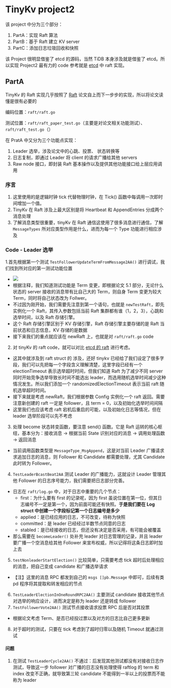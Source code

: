 # TinyKv project2
该 project 中分为三个部分：
1. PartA：实现 Raft 算法
2. PartB：基于 Raft 建立 KV server
3. PartC：添加日志垃圾回收和快照

该 Project 很明显借鉴了 etcd 的源码，当然 TiDB 本身涉及就是借鉴了 etcd。所以实现 Project2 最有力的 code 参考就是 [etcd](https://github.com/etcd-io/etcd/tree/main/raft) 中 raft 实现。
## PartA
TinyKv 的 Raft 实现几乎按照了 [Raft](https://willzhuang.github.io/2018/03/04/Raft%E8%AE%BA%E6%96%87%E7%BF%BB%E8%AF%91/) 论文自上而下一步步的实现，所以将论文读懂是很有必要的

编码位置：`raft/raft.go` 

测试位置：`raft/raft_paper_test.go`（主要是对论文相关功能测试）、`raft/raft_test.go`（）

在 PratA 中又分为三个功能点实现：

1.  Leader 选举，涉及论文中的心跳、投票、 状态转换等
2.  日志复制，即通过 Leader 将 client 的请求广播给其他 servers
3.  Raw node 接口，即封装 Raft 基本操作以及提供其他功能接口给上层应用调用

### 序言
1. 这里使用的是逻辑时钟 tick 代替物理时钟，在 Tick() 函数中每调用一次即时间增加一个值。
2. TinyKv 在 Raft 涉及上最大区别是将 Heartbeat 和 AppendEntries 分成两个消息处理
3. 了解消息类型很重要，tinyKv 在 Raft 通信这使用了很多消息进行通信，了解 `MessageTypes` 所对应类型作用是什么，进而为每一个 Type 功能进行相应涉及

### Code - Leader 选举
1.首先根据第一个测试 `TestFollowerUpdateTermFromMessage2AA()` 进行调试，我们找到所对应的第一测试功能位置
  - ![](https://cdn.jsdelivr.net/gh/Beeter-yong/pictures/imgTwo/20210717202348.png)
  - 根据注释，我们知道测试功能是 Term 变更，即根据论文 5.1 部分，无论什么状态的 server 接收的消息带有比自己大的 Term，则自身 Term 变更为较大 Term，同时将自己状态改为 Follwer。
  - 不过因为刚开始，我们需要先注意到第一个语句，也就是 `newTestRaft`，即先实例化一个 Raft，其传入参数包括当前 Raft 集群都有谁（1，2，3），心跳和选举时间，以及 Raft 存储引擎。
  - 这个 Raft 存储引擎区别于 KV 存储引擎，Raft 存储引擎主要存储的是 Raft 当前状态和日志信息，KV 存储的是数据
  - 接下来我们的重点就应该在 newRaft 上，也就是对 `raft/raft.go` code
2. 对 tinyKv 的 raft code，就可以对比 [etcd 的 raft](https://github.com/etcd-io/etcd/blob/main/raft/raft.go#L318:6) 进行考虑。
  - 这其中就涉及到 raft struct 的 涉及，还好 tinykv 已经给了我们设定了很多字段，我们可以先把每一个字段含义理解清楚，这里字段已经有一个 electionTimeout 表示选举超时时间，但我们知道 Raft 为了减少不同 server 同时开始竞争选举导致长时间不能选出 leader，而选用随机选举时间减少这种情况发生。所以我们添加一个 randomizedElectionTimeout 表示当前 raft 随机选举超时时间。
  - 接下来就是考虑 newRaft，我们根据参数 Config 实例化一个 raft 返回。需要注意新创建的 raft 一定是 follower，且 term = 0，以及初始化选举时间间隔
  - 这里我们也应该考虑 raft 宕机后重启的可能，以及初始化日志等情况，但在 leader 选举阶段可以先不考虑
3. 处理 become 状态转变函数，要注意 send() 函数。它是 Raft 运转的核心枢纽，基本分为：接收消息 -> 根据当前 State 识别对应的消息 -> 调用处理函数 -> 返回消息
  - 当前调用函数类型是 `MessageType_MsgAppend`，这是对当前 Leader 广播请求求追加日志的消息，则 Follower 和 Candidate 都需要处理，尤其 Candidate 此时转为 Follower。
4. `TestLeaderBcastBeat2AA` 测试 Leader 的广播能力，这就设计 Leader 管理其他 Follower 的日志序号能力，我们需要把日志部分完善。
  - 日志在 `raft/log.go` 中，对于日志中重要的几个节点：
    - first：为什么要有 first 的记录呢，因为 first 虽说位置在第一位，但其日志编号不一定是第一个，因为前面可能还有快照。**于是我们要在 Log struct 中创建一个字段标记第一个日志编号是多少**
    - applied：是已经应用的日志，不可改变，待称为快照
    - committed：是 leader 已经经过半数节点同意的日志
    - stabled：是已经接收的日志，但还没有决定是否采用，有可能会被覆盖
  - 那么需要在 `becomeLeader()` 处补充 leader 对日志管理的记录，并且 leader 要广播一个空消息给其他 Follower 来宣布权威，所以记得将这条日志即时加上去
5. `testNonleaderStartElection()` 比较简单，只需要考虑 tick 超时后处理相应的消息，把自己变成 candidate 和广播选举请求
  - 【注】这里的消息 RPC 都发到自己的 `msgs []pb.Message` 中即可，后续有类 pd 程序将其提取和转发相应的节点
6. `TestLeaderElectionInOneRoundRPC2AA()` 主要测试 candidate 接收其他节点对选举的响应设计，进而决定是称为 leader 还是转成 follower
7. `TestFollowerVote2AA()` 测试节点接收请求投票 RPC 后是否对其投票
  - 根据论文考虑 Term、是否已经投过票以及对方的日志比自己更多更新
8. 对于超时的测试，只要在 tick 考虑到了超时归零以及随机 Timeout 就通过测试

#### 问题
1. 在测试 `TestLeaderCycle2AA()`  不通过：后发现其他测试都没有对接收日志作测试，导致这一步 follower 对广播的日志没有处理使得 raftlog 的 term 和 index 改变不正确，就导致第三轮 candidate 不能得到一半以上的投票而不能称为 leader
